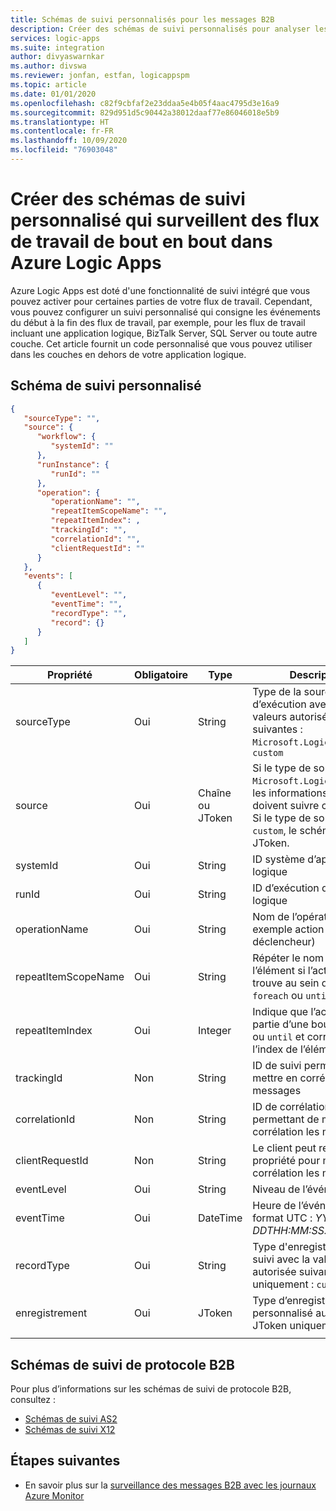 ```yaml
---
title: Schémas de suivi personnalisés pour les messages B2B
description: Créer des schémas de suivi personnalisés pour analyser les messages B2B dans Azure Logic Apps
services: logic-apps
ms.suite: integration
author: divyaswarnkar
ms.author: divswa
ms.reviewer: jonfan, estfan, logicappspm
ms.topic: article
ms.date: 01/01/2020
ms.openlocfilehash: c82f9cbfaf2e23ddaa5e4b05f4aac4795d3e16a9
ms.sourcegitcommit: 829d951d5c90442a38012daaf77e86046018e5b9
ms.translationtype: HT
ms.contentlocale: fr-FR
ms.lasthandoff: 10/09/2020
ms.locfileid: "76903048"
---
```

# <a name="create-custom-tracking-schemas-that-monitor-end-to-end-workflows-in-azure-logic-a"></a>Créer des schémas de suivi personnalisé qui surveillent des flux de travail de bout en bout dans Azure Logic Apps

Azure Logic Apps est doté d'une fonctionnalité de suivi intégré que vous pouvez activer pour certaines parties de votre flux de travail. Cependant, vous pouvez configurer un suivi personnalisé qui consigne les événements du début à la fin des flux de travail, par exemple, pour les flux de travail incluant une application logique, BizTalk Server, SQL Server ou toute autre couche. Cet article fournit un code personnalisé que vous pouvez utiliser dans les couches en dehors de votre application logique.

## <a name="custom-tracking-schema"></a>Schéma de suivi personnalisé

```json
{
   "sourceType": "",
   "source": {
      "workflow": {
         "systemId": ""
      },
      "runInstance": {
         "runId": ""
      },
      "operation": {
         "operationName": "",
         "repeatItemScopeName": "",
         "repeatItemIndex": ,
         "trackingId": "",
         "correlationId": "",
         "clientRequestId": ""
      }
   },
   "events": [
      {
         "eventLevel": "",
         "eventTime": "",
         "recordType": "",
         "record": {}
      }
   ]
}
```

| Propriété | Obligatoire | Type | Description |
|----------|----------|------|-------------|
| sourceType | Oui | String | Type de la source d’exécution avec les valeurs autorisées suivantes : `Microsoft.Logic/workflows`, `custom` |
| source | Oui | Chaîne ou JToken | Si le type de source est `Microsoft.Logic/workflows`, les informations source doivent suivre ce schéma. Si le type de source est `custom`, le schéma est un JToken. |
| systemId | Oui | String | ID système d’application logique |
| runId | Oui | String | ID d’exécution d’application logique |
| operationName | Oui | String | Nom de l’opération (par exemple action ou déclencheur) |
| repeatItemScopeName | Oui | String | Répéter le nom de l’élément si l’action se trouve au sein d’une boucle `foreach` ou `until` |
| repeatItemIndex | Oui | Integer | Indique que l’action fait partie d’une boucle `foreach` ou `until` et correspond à l’index de l’élément répété. |
| trackingId | Non | String | ID de suivi permettant de mettre en corrélation les messages |
| correlationId | Non | String | ID de corrélation permettant de mettre en corrélation les messages |
| clientRequestId | Non | String | Le client peut remplir cette propriété pour mettre en corrélation les messages |
| eventLevel | Oui | String | Niveau de l’événement |
| eventTime | Oui | DateTime | Heure de l’événement au format UTC : *YYYY-MM-DDTHH:MM:SS.00000Z* |
| recordType | Oui | String | Type d'enregistrement de suivi avec la valeur autorisée suivante uniquement : `custom` |
| enregistrement | Oui | JToken | Type d’enregistrement personnalisé au format JToken uniquement |
|||||

## <a name="b2b-protocol-tracking-schemas"></a>Schémas de suivi de protocole B2B

Pour plus d’informations sur les schémas de suivi de protocole B2B, consultez :

* [Schémas de suivi AS2](../logic-apps/logic-apps-track-integration-account-as2-tracking-schemas.md)
* [Schémas de suivi X12](logic-apps-track-integration-account-x12-tracking-schema.md)

## <a name="next-steps"></a>Étapes suivantes

* En savoir plus sur la [surveillance des messages B2B avec les journaux Azure Monitor](../logic-apps/monitor-b2b-messages-log-analytics.md)